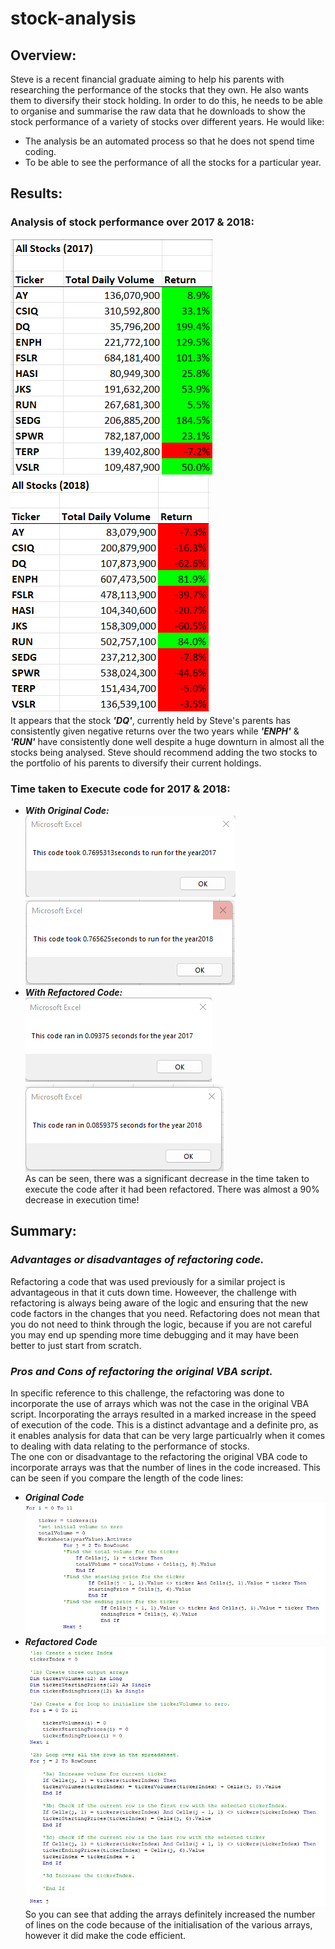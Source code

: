 # stock-analysis
## Overview:
Steve is a recent financial graduate aiming to help his parents with researching the performance of the stocks that they own. He also wants them to diversify their stock holding. In order to do this, he needs to be able to organise and summarise the raw data that he downloads to show the stock performance of a variety of stocks over different years. He would like:<br>
- The analysis be an automated process so that he does not spend time coding.<br>
- To be able to see the performance of all the stocks for a particular year.
## Results: 
### Analysis of stock performance over 2017 & 2018:
![Results of Analysis for 2017](https://github.com/lallben/stock-analysis/blob/main/Resources/stock_analysis_2017.png)
![Results of Analysis for 2018](https://github.com/lallben/stock-analysis/blob/main/Resources/stock_analysis_2018.png)<br>
It appears that the stock ***'DQ'***, currently held by Steve's parents has consistently given negative returns over the two years while ***'ENPH'*** & ***'RUN'*** have consistently done well despite a huge downturn in almost all the stocks being analysed. Steve should recommend adding the two stocks to the portfolio of his parents to diversify their current holdings.
### Time taken to Execute code for 2017 & 2018:
- ***With Original Code:***<br>
![Execution time for original code](https://github.com/lallben/stock-analysis/blob/main/Resources/original_code_time_2017.png)
![Execution time for original code](https://github.com/lallben/stock-analysis/blob/main/Resources/original_code_time_2018.png) <br>
- ***With Refactored Code:***<br>
![Execution time for refactored code](https://github.com/lallben/stock-analysis/blob/main/Resources/VBA_Challenge_2017.png)
![Execution time for refactored code](https://github.com/lallben/stock-analysis/blob/main/Resources/VBA_Challenge_2018.png)<br>
As can be seen, there was a significant decrease in the time taken to execute the code after it had been refactored. There was almost a 90% decrease in execution time!<br>
## Summary:
### <i> Advantages or disadvantages of refactoring code.</i>
Refactoring a code that was used previously for a similar project is advantageous in that it cuts down time. Howeever, the challenge with refactoring is always being aware of the logic and ensuring that the new code factors in the changes that you need. Refactoring does not mean that you do not need to think through the logic, because if you are not careful you may end up spending more time debugging and it may have been better to just start from scratch.<br>
### <i> Pros and Cons of refactoring the original VBA script.</i>
In specific reference to this challenge, the refactoring was done to incorporate the use of arrays which was not the case in the original VBA script. Incorporating the arrays resulted in a marked increase in the speed of execution of the code. This is a distinct advantage and a definite pro, as it enables analysis for data that can be very large particualrly when it comes to dealing with data relating to the performance of stocks.<br>
The one con or disadvantage to the refactoring the original VBA code to incorporate arrays was that the number of lines in the code increased. This can be seen if you compare the length of the code lines:
- ***Original Code***<br>
![Original code for calculations only](https://github.com/lallben/stock-analysis/blob/main/Resources/original_code_lines.png)<br>
- ***Refactored Code***<br>
![Refactored code for calculations only](https://github.com/lallben/stock-analysis/blob/main/Resources/refactored_code_lines.png)<br>
So you can see that adding the arrays definitely increased the number of lines on the code because of the initialisation of the various arrays, however it did make the code efficient.
